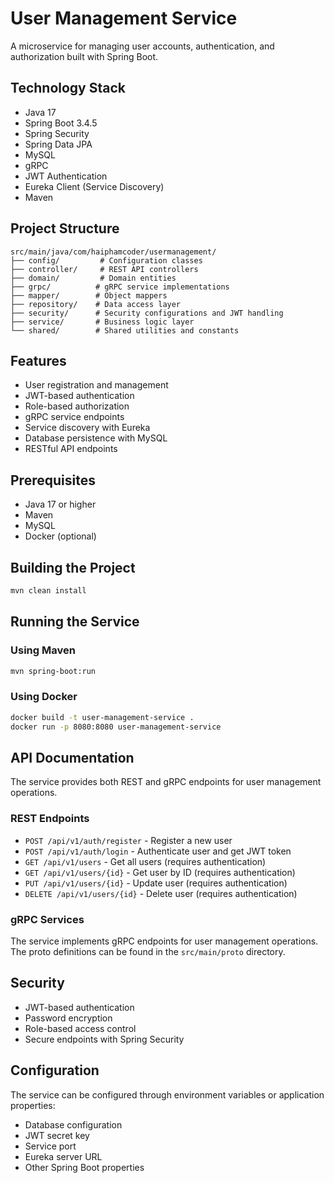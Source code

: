 # User Management Service

A microservice for managing user accounts, authentication, and authorization built with Spring Boot.

## Technology Stack

- Java 17
- Spring Boot 3.4.5
- Spring Security
- Spring Data JPA
- MySQL
- gRPC
- JWT Authentication
- Eureka Client (Service Discovery)
- Maven

## Project Structure

```text
src/main/java/com/haiphamcoder/usermanagement/
├── config/         # Configuration classes
├── controller/     # REST API controllers
├── domain/         # Domain entities
├── grpc/          # gRPC service implementations
├── mapper/        # Object mappers
├── repository/    # Data access layer
├── security/      # Security configurations and JWT handling
├── service/       # Business logic layer
└── shared/        # Shared utilities and constants
```

## Features

- User registration and management
- JWT-based authentication
- Role-based authorization
- gRPC service endpoints
- Service discovery with Eureka
- Database persistence with MySQL
- RESTful API endpoints

## Prerequisites

- Java 17 or higher
- Maven
- MySQL
- Docker (optional)

## Building the Project

```bash
mvn clean install
```

## Running the Service

### Using Maven

```bash
mvn spring-boot:run
```

### Using Docker

```bash
docker build -t user-management-service .
docker run -p 8080:8080 user-management-service
```

## API Documentation

The service provides both REST and gRPC endpoints for user management operations.

### REST Endpoints

- `POST /api/v1/auth/register` - Register a new user
- `POST /api/v1/auth/login` - Authenticate user and get JWT token
- `GET /api/v1/users` - Get all users (requires authentication)
- `GET /api/v1/users/{id}` - Get user by ID (requires authentication)
- `PUT /api/v1/users/{id}` - Update user (requires authentication)
- `DELETE /api/v1/users/{id}` - Delete user (requires authentication)

### gRPC Services

The service implements gRPC endpoints for user management operations. The proto definitions can be found in the `src/main/proto` directory.

## Security

- JWT-based authentication
- Password encryption
- Role-based access control
- Secure endpoints with Spring Security

## Configuration

The service can be configured through environment variables or application properties:

- Database configuration
- JWT secret key
- Service port
- Eureka server URL
- Other Spring Boot properties

